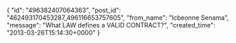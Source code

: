  {
   "id": "496382407064363",
   "post_id": "462493170453287_496116653757605",
   "from_name": "Icbeonne Senama",
   "message": "What LAW defines a VALID CONTRACT?",
   "created_time": "2013-03-26T15:14:30+0000"
 }
